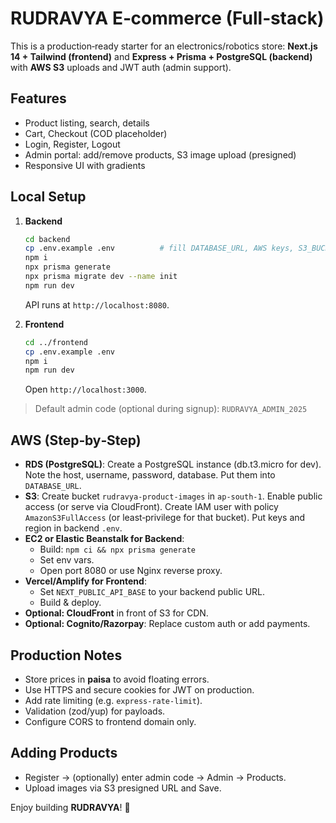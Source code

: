 # RUDRAVYA E‑commerce (Full‑stack)

This is a production‑ready starter for an electronics/robotics store: **Next.js 14 + Tailwind (frontend)** and **Express + Prisma + PostgreSQL (backend)** with **AWS S3** uploads and JWT auth (admin support).

## Features
- Product listing, search, details
- Cart, Checkout (COD placeholder)
- Login, Register, Logout
- Admin portal: add/remove products, S3 image upload (presigned)
- Responsive UI with gradients

## Local Setup
1. **Backend**
   ```bash
   cd backend
   cp .env.example .env          # fill DATABASE_URL, AWS keys, S3_BUCKET
   npm i
   npx prisma generate
   npx prisma migrate dev --name init
   npm run dev
   ```
   API runs at `http://localhost:8080`.

2. **Frontend**
   ```bash
   cd ../frontend
   cp .env.example .env
   npm i
   npm run dev
   ```
   Open `http://localhost:3000`.

> Default admin code (optional during signup): `RUDRAVYA_ADMIN_2025`

## AWS (Step‑by‑Step)
- **RDS (PostgreSQL)**: Create a PostgreSQL instance (db.t3.micro for dev). Note the host, username, password, database. Put them into `DATABASE_URL`.
- **S3**: Create bucket `rudravya-product-images` in `ap-south-1`. Enable public access (or serve via CloudFront). Create IAM user with policy `AmazonS3FullAccess` (or least‑privilege for that bucket). Put keys and region in backend `.env`.
- **EC2 or Elastic Beanstalk for Backend**:
  - Build: `npm ci && npx prisma generate`
  - Set env vars.
  - Open port 8080 or use Nginx reverse proxy.
- **Vercel/Amplify for Frontend**:
  - Set `NEXT_PUBLIC_API_BASE` to your backend public URL.
  - Build & deploy.
- **Optional: CloudFront** in front of S3 for CDN.
- **Optional: Cognito/Razorpay**: Replace custom auth or add payments.

## Production Notes
- Store prices in **paisa** to avoid floating errors.
- Use HTTPS and secure cookies for JWT on production.
- Add rate limiting (e.g. `express-rate-limit`).
- Validation (zod/yup) for payloads.
- Configure CORS to frontend domain only.

## Adding Products
- Register → (optionally) enter admin code → Admin → Products.
- Upload images via S3 presigned URL and Save.

Enjoy building **RUDRAVYA**! 🚀
